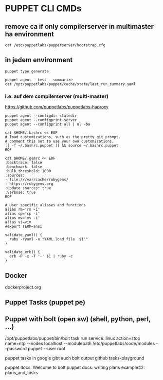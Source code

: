 # PUPPET CLI CMDs

## remove ca if only compilerserver in multimaster ha environment
```
cat /etc/puppetlabs/puppetserver/bootstrap.cfg
```

## in jedem environment
```
puppet type generate
```

```
puppet agent --test --summarize
cat /opt/puppetlabs/puppet/cache/state/last_run_summary.yaml
```

### i.e. auf dem compilerserver (multi-master)
https://github.com/puppetlabs/puppetlabs-haproxy
```
puppet agent --configdir statedir
puppet agent --configprint server
puppet agent --configprint all | nl -ba
```

```
cat $HOME/.bashrc << EOF
# load customizations, such as the pretty git prompt.
# comment this out to use your own customizations.
[[ -f ~/.bashrc.puppet ]] && source ~/.bashrc.puppet
EOF
```

```
cat $HOME/.gemrc << EOF
:backtrace: false
:benchmark: false
:bulk_threshold: 1000
:sources:
- file:///var/cache/rubygems/
- https://rubygems.org
:update_sources: true
:verbose: true
EOF
```

```
# User specific aliases and functions
alias rm='rm -i'
alias cp='cp -i'
alias mv='mv -i'
alias vi=vim
#export TERM=ansi

validate_yaml() {
  ruby -ryaml -e "YAML.load_file '$1'"
}

validate_erb() {
  erb -P -x -T '-' $1 | ruby -c
}
```

## Docker
dockerproject.org

## Puppet Tasks (puppet pe)
## Puppet with bolt (open sw) (shell, python, perl, ...)
/opt/puppetlabs/puppet/bin/bolt task run service::linux action=stop name=ntp --nodes localhost --modulepath /etc/puppetlabs/code/modules --password puppet --user root


puppet tasks in google gibt auch bolt output
github tasks-playground

puppet docs: Welcome to bolt
puppet docs: writing plans
example42: plans_and_tasks
